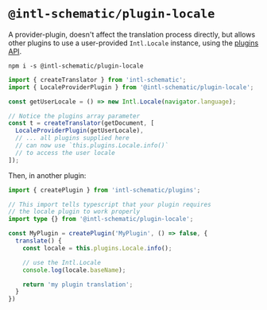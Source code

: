 # `@intl-schematic/plugin-locale`

A provider-plugin, doesn't affect the translation process directly,
but allows other plugins to use a user-provided `Intl.Locale` instance,
using the [plugins API](../).

`npm i -s @intl-schematic/plugin-locale`

```ts
import { createTranslator } from 'intl-schematic';
import { LocaleProviderPlugin } from '@intl-schematic/plugin-locale';

const getUserLocale = () => new Intl.Locale(navigator.language);

// Notice the plugins array parameter
const t = createTranslator(getDocument, [
  LocaleProviderPlugin(getUserLocale),
  // ... all plugins supplied here
  // can now use `this.plugins.Locale.info()`
  // to access the user locale
]);
```

Then, in another plugin:

```ts
import { createPlugin } from 'intl-schematic/plugins';

// This import tells typescript that your plugin requires
// the locale plugin to work properly
import type {} from '@intl-schematic/plugin-locale';

const MyPlugin = createPlugin('MyPlugin', () => false, {
  translate() {
    const locale = this.plugins.Locale.info();

    // use the Intl.Locale
    console.log(locale.baseName);

    return 'my plugin translation';
  }
})
```

